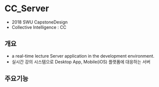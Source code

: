 # CC_Server
* 2018 SWU CapstoneDesign
* Collective Intelligence : CC
## 개요
* a real-time lecture Server application in the development environment.
* 실시간 강의 시스템으로 Desktop App, Mobile(iOS) 플랫폼에 대응하는 서버

## 주요기능

